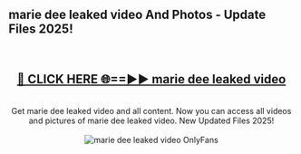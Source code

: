 <h2>marie dee leaked video And Photos - Update Files 2025!</h2>
<br>
<div align="center">
<h2><a href="https://betterlinks.top/A2PfLJ" rel="nofollow">🔴 CLICK HERE 🌐==►► marie dee leaked video</a></h2>
<br>
Get marie dee leaked video and all content. Now you can access all videos and pictures of marie dee leaked video. New Updated Files 2025!
<br>
<br>
<a href="https://betterlinks.top/A2PfLJ" rel="nofollow" data-target="animated-image.originalLink"><img src="https://i.imgur.com/dJHk4Zq.gif" alt="marie dee leaked video OnlyFans" style="max-width: 100%; display: inline-block;" data-target="animated-image.originalImage"></a>
</div>
<br>
